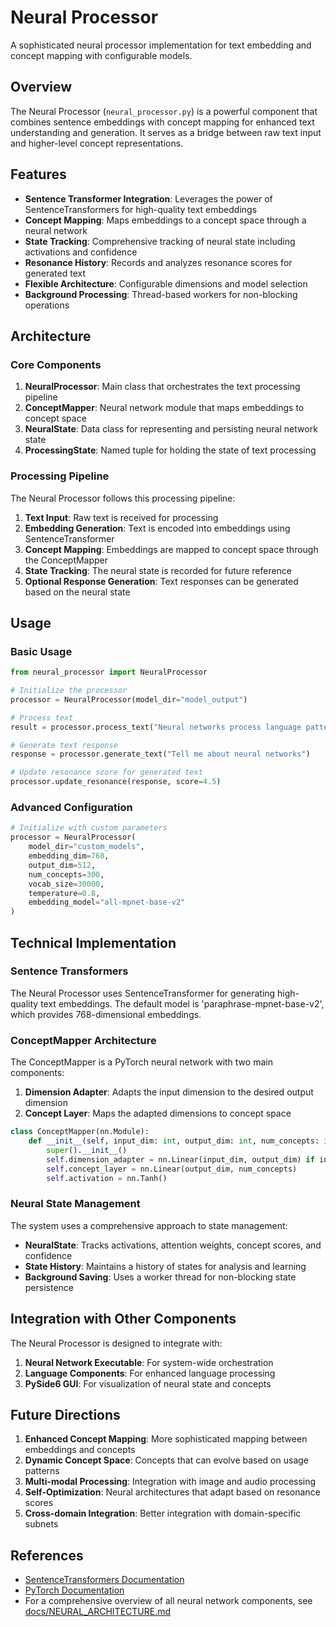 # Neural Processor

A sophisticated neural processor implementation for text embedding and concept mapping with configurable models.

## Overview

The Neural Processor (`neural_processor.py`) is a powerful component that combines sentence embeddings with concept mapping for enhanced text understanding and generation. It serves as a bridge between raw text input and higher-level concept representations.

## Features

- **Sentence Transformer Integration**: Leverages the power of SentenceTransformers for high-quality text embeddings
- **Concept Mapping**: Maps embeddings to a concept space through a neural network
- **State Tracking**: Comprehensive tracking of neural state including activations and confidence
- **Resonance History**: Records and analyzes resonance scores for generated text
- **Flexible Architecture**: Configurable dimensions and model selection
- **Background Processing**: Thread-based workers for non-blocking operations

## Architecture

### Core Components

1. **NeuralProcessor**: Main class that orchestrates the text processing pipeline
2. **ConceptMapper**: Neural network module that maps embeddings to concept space
3. **NeuralState**: Data class for representing and persisting neural network state
4. **ProcessingState**: Named tuple for holding the state of text processing

### Processing Pipeline

The Neural Processor follows this processing pipeline:

1. **Text Input**: Raw text is received for processing
2. **Embedding Generation**: Text is encoded into embeddings using SentenceTransformer
3. **Concept Mapping**: Embeddings are mapped to concept space through the ConceptMapper
4. **State Tracking**: The neural state is recorded for future reference
5. **Optional Response Generation**: Text responses can be generated based on the neural state

## Usage

### Basic Usage

```python
from neural_processor import NeuralProcessor

# Initialize the processor
processor = NeuralProcessor(model_dir="model_output")

# Process text
result = processor.process_text("Neural networks process language patterns.")

# Generate text response
response = processor.generate_text("Tell me about neural networks")

# Update resonance score for generated text
processor.update_resonance(response, score=4.5)
```

### Advanced Configuration

```python
# Initialize with custom parameters
processor = NeuralProcessor(
    model_dir="custom_models",
    embedding_dim=768,  
    output_dim=512,
    num_concepts=300,
    vocab_size=30000,
    temperature=0.8,
    embedding_model="all-mpnet-base-v2"
)
```

## Technical Implementation

### Sentence Transformers

The Neural Processor uses SentenceTransformer for generating high-quality text embeddings. The default model is 'paraphrase-mpnet-base-v2', which provides 768-dimensional embeddings.

### ConceptMapper Architecture

The ConceptMapper is a PyTorch neural network with two main components:

1. **Dimension Adapter**: Adapts the input dimension to the desired output dimension
2. **Concept Layer**: Maps the adapted dimensions to concept space

```python
class ConceptMapper(nn.Module):
    def __init__(self, input_dim: int, output_dim: int, num_concepts: int):
        super().__init__()
        self.dimension_adapter = nn.Linear(input_dim, output_dim) if input_dim != output_dim else nn.Identity()
        self.concept_layer = nn.Linear(output_dim, num_concepts)
        self.activation = nn.Tanh()
```

### Neural State Management

The system uses a comprehensive approach to state management:

- **NeuralState**: Tracks activations, attention weights, concept scores, and confidence
- **State History**: Maintains a history of states for analysis and learning
- **Background Saving**: Uses a worker thread for non-blocking state persistence

## Integration with Other Components

The Neural Processor is designed to integrate with:

1. **Neural Network Executable**: For system-wide orchestration
2. **Language Components**: For enhanced language processing
3. **PySide6 GUI**: For visualization of neural state and concepts

## Future Directions

1. **Enhanced Concept Mapping**: More sophisticated mapping between embeddings and concepts
2. **Dynamic Concept Space**: Concepts that can evolve based on usage patterns
3. **Multi-modal Processing**: Integration with image and audio processing
4. **Self-Optimization**: Neural architectures that adapt based on resonance scores
5. **Cross-domain Integration**: Better integration with domain-specific subnets

## References

- [SentenceTransformers Documentation](https://www.sbert.net/)
- [PyTorch Documentation](https://pytorch.org/docs/stable/index.html)
- For a comprehensive overview of all neural network components, see [docs/NEURAL_ARCHITECTURE.md](docs/NEURAL_ARCHITECTURE.md) 